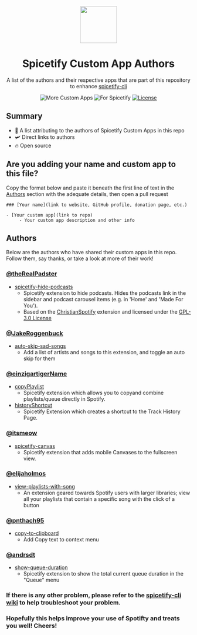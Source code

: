 <p align="center"><a href="https://github.com/3raxton/spicetify-custom-apps/"
target="_blank"><br><img width="100" src="https://emojipedia-us.s3.dualstack.us-west-1.amazonaws.com/thumbs/240/apple/271/floppy-disk_1f4be.png"></a></p>
<h1 align="center">Spicetify Custom App Authors</h1>
<p align="center">A list of the authors and their respective apps that are part of this repository to enhance <a href="https://github.com/khanhas/spicetify-cli" target="_blank"> spicetify-cli</a></p>
<p align="center">
</a>
<a><img src="https://img.shields.io/badge/more-Custom%20Apps-orange.svg" alt="More Custom Apps"></a>
<a><img src="https://img.shields.io/badge/for-spicetify-E71A0E.svg" alt="For Spicetify"></a>
<a href="https://3raxton.github.io/license"><img src="https://img.shields.io/badge/License-MIT-blue.svg" alt="License"></a>

## Summary
- 🤝 A list attributing to the authors of Spicetify Custom Apps in this repo
- 🛩 Direct links to authors
- 🔥 Open source

## Are you adding your name and custom app to this file?
Copy the format below and paste it beneath the first line of text in the [Authors](https://github.com/3raxton/spicetify-custom-apps/blob/main/AUTHORS.md#authors) section with the adequate details, then open a pull request

```
### [Your name](link to website, GitHub profile, donation page, etc.)

- [Your custom app](link to repo)
     - Your custom app description and other info
```

## Authors

Below are the authors who have shared their custom apps in this repo. Follow them, say thanks, or take a look at more of their work!

### [@theRealPadster](https://github.com/theRealPadster/)
- [spicetify-hide-podcasts](https://github.com/theRealPadster/spicetify-hide-podcasts/)
     - Spicetify extension to hide podcasts. Hides the podcasts link in the sidebar and podcast carousel items (e.g. in 'Home' and 'Made For You').
     - Based on the [ChristianSpotify](https://github.com/khanhas/spicetify-cli/wiki/Extensions#christian-spotify) extension and licensed under the [GPL-3.0 License](spicetify-hide-podcasts/LICENSE)

### [@JakeRoggenbuck](https://github.com/JakeRoggenbuck)
- [ auto-skip-sad-songs](https://github.com/JakeRoggenbuck/spicetify-cli-extensions)
     -  Add a list of artists and songs to this extension, and toggle an auto skip for them

### [@einzigartigerName](https://github.com/einzigartigerName)
- [copyPlaylist](https://github.com/einzigartigerName/spicetify-copy/)
     - Spicetify extension which allows you to copyand combine playlists/queue directly in Spotify.
- [historyShortcut](https://github.com/einzigartigerName/spicetify-history/)
     - Spicetify Extension which creates a shortcut to the Track History Page.

### [@itsmeow](https://github.com/itsmeow)

- [spicetify-canvas](https://github.com/itsmeow/Spicetify-Canvas)
     - Spicetify extension that adds mobile Canvases to the fullscreen view.

### [@elijaholmos](https://github.com/elijaholmos)

- [view-playlists-with-song](https://github.com/spotify-util/ViewPlaylistsWithSong)
     - An extension geared towards Spotify users with larger libraries; view all your playlists that contain a specific song with the click of a button
     
### [@pnthach95](https://github.com/pnthach95)
- [ copy-to-clipboard](https://github.com/pnthach95/spicetify-extensions)
     -  Add Copy text to context menu

### [@andrsdt](https://github.com/andrsdt)
- [show-queue-duration](https://github.com/andrsdt/spicetify-show-queue-duration)
  - Spicetify extension to show the total current queue duration in the "Queue" menu

### **If there is any other problem, please refer to the <a href="https://github.com/khanhas/spicetify-cli/wiki"  target="_blank">spicetify-cli wiki</a> to help troubleshoot your problem.**

### **Hopefully this helps improve your use of Spotifty and treats you well! Cheers!**
